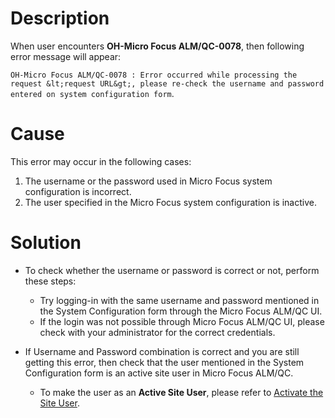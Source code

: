 # Description

When user encounters **OH-Micro Focus ALM/QC-0078**, then following error message will appear:

`OH-Micro Focus ALM/QC-0078 : Error occurred while processing the request &lt;request URL&gt;, please re-check the username and password entered on system configuration form`.

# Cause

This error may occur in the following cases:

1. The username or the password used in Micro Focus system configuration is incorrect.  
2. The user specified in the Micro Focus system configuration is inactive.

# Solution

- To check whether the username or password is correct or not, perform these steps:  
  - Try logging-in with the same username and password mentioned in the System Configuration form through the Micro Focus ALM/QC UI.  
  - If the login was not possible through Micro Focus ALM/QC UI, please check with your administrator for the correct credentials.  

- If Username and Password combination is correct and you are still getting this error, then check that the user mentioned in the System Configuration form is an active site user in Micro Focus ALM/QC.  
  - To make the user as an **Active Site User**, please refer to [Activate the Site User](../connectors/micro-focus-alm.md#activate-the-user-as-a-site-user).
